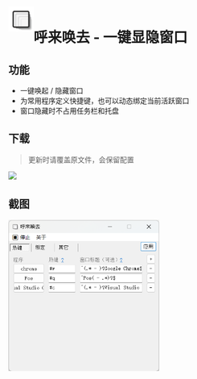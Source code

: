 <img align="left" width="50" height="50" src="misc/icon_480.png">

# 呼来唤去 - 一键显隐窗口

## 功能

- 一键唤起 / 隐藏窗口
- 为常用程序定义快捷键，也可以动态绑定当前活跃窗口
- 窗口隐藏时不占用任务栏和托盘

## 下载
> 更新时请覆盖原文件，会保留配置

[![](https://img.shields.io/badge/download-latest-orange.svg)](https://github.com/john-walks-slow/window-summoner/releases/latest)


## 截图
<img align="left" width="300" height="300" src="misc/screenshot2.png">